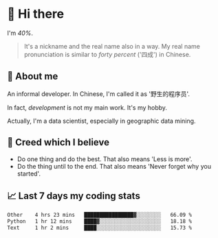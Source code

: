 # 👋 Hi there

I'm *40%*.

> It's a nickname and the real name also in a way.
> My real name pronunciation is similar to *forty percent* ('四成') in Chinese.

## :speech_balloon: About me

An informal developer. In Chinese, I'm called it as '野生的程序员'.

In fact, _development_ is not my main work. It's my hobby.

Actually, I'm a data scientist, especially in geographic data mining.

## :see_no_evil: Creed which I believe

- Do one thing and do the best. That also means 'Less is more'.
- Do the thing until to the end. That also means 'Never forget why you started'.

## :chart_with_upwards_trend: Last 7 days my coding stats

<!--START_SECTION:waka-->

```txt
Other    4 hrs 23 mins   ████████████████▓░░░░░░░░   66.09 %
Python   1 hr 12 mins    ████▓░░░░░░░░░░░░░░░░░░░░   18.18 %
Text     1 hr 2 mins     ████░░░░░░░░░░░░░░░░░░░░░   15.73 %
```

<!--END_SECTION:waka-->
